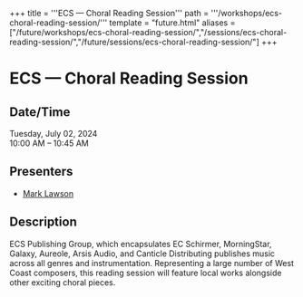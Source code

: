 +++
title = '''ECS — Choral Reading Session'''
path = '''/workshops/ecs-choral-reading-session/'''
template = "future.html"
aliases = ["/future/workshops/ecs-choral-reading-session/","/sessions/ecs-choral-reading-session/","/future/sessions/ecs-choral-reading-session/"]
+++

<h1>ECS — Choral Reading Session</h1>

<h2>Date/Time</h2>
<p>Tuesday, July 02, 2024<br>
10:00 AM – 10:45 AM</p>
<h2>Presenters</h2>
<ul>
<li><a href="/presenters/mark-lawson/">Mark Lawson</a></li>
</ul>
<h2>Description</h2>

ECS Publishing Group, which encapsulates EC Schirmer, MorningStar, Galaxy, Aureole, Arsis Audio, and Canticle Distributing publishes music across all genres and instrumentation. Representing a large number of West Coast composers, this reading session will feature local works alongside other exciting choral pieces.



